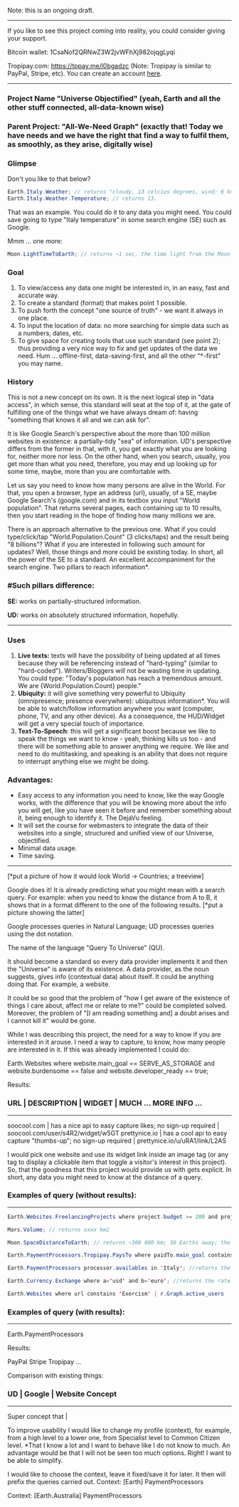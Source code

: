 

Note: this is an ongoing draft.
*********
If you like to see this project coming into reality, you could consider giving your support.

Bitcoin wallet: 1CsaNof2QRNwZ3W2jvWFhXj982ojqgLyqi

Tropipay.com: https://tppay.me/l0bgadzc (Note: Tropipay is similar to PayPal, Stripe, etc). You can create an account [here](https://www.tropipay.com/signup/0LQ4	"Create a new account").



*********

### Project Name "Universe Objectified" (yeah, Earth and all the other stuff connected, all-data-known wise)

### Parent Project: "All-We-Need Graph" (exactly that! Today we have needs and we have the right that find a way to fulfil them, as smoothly, as they arise, digitally wise)

### Glimpse

Don't you like to that below?

```java
Earth.Italy.Weather; // returns "cloudy, 13 celcius degrees, wind: 6 km/h;"
Earth.Italy.Weather.Temperature; // returns 13.
```

That was an example. You could do it to any data you might need. You could save going to type "Italy temperature" in some search engine (SE) such as Google.

Mmm ... one more:

```java
Moon.LightTimeToEarth; // returns ~1 sec, the time light from the Moon takes to reach us.
```

### Goal

1. To view/access any data one might be interested in, in an easy, fast and accurate way.
2. To create a standard (format) that makes point 1 possible. 
3. To push forth the concept "one source of truth" - we want it always in one place. 
4. To input the location of data: no more searching for simple data such as a numbers, dates, etc.
5. To give space for creating tools that use such standard (see point 2); thus providing a very nice way to fix and get updates of the data we need. Hum ... offline-first, data-saving-first, and all the other "*-first" you may name.      

### History

This is not a new concept on its own. It is the next logical step in "data access", in which sense, this standard will seat at the top of it, at the gate of fulfilling one of the things what we have always dream of: having "something that knows it all and we can ask for".

It is like Google Search's perspective about the more than 100 million websites in existence: a partially-tidy "sea" of information. UD's perspective differs from the former in that, with it, you get exactly what you are looking for, neither more nor less. On the other hand, when you search, usually, you get more than what you need, therefore, you may end up looking up for some time, maybe, more than you are comfortable with.

Let us say you need to know how many persons are alive in the World. For that, you open a browser, type an address (url), usually, of a SE, maybe Google Search's (google.com) and in its textbox you input "World population". That returns several pages, each containing up to 10 results, then you start reading in the hope of finding how many millions we are.

There is an approach alternative to the previous one. What if you could type/click/tap "World.Population.Count" (3 clicks/taps) and the result being "8 billions"? What if you are interested in following such amount for updates? Well, those things and more could be existing today. In short, all the power of the SE to a standard. An excellent accompaniment for the search engine. Two pillars to reach information*.

### #Such pillars difference:

**SE:** works on partially-structured information.

**UD:** works on absolutely structured information, hopefully.

---------------------------

###  Uses

1. **Live texts:** texts will have the possibility of being updated at all times because they will be referencing instead of "hard-typing" (similar to "hard-coded"). Writers/Bloggers will not be wasting time in updating. You could type: "Today's population has reach a tremendous amount. We are {World.Population.Count} people." 
2. **Ubiquity:** it will give something very powerful to Ubiquity (omnipresence; presence everywhere): ubiquitous information*. You will be able to watch/follow information anywhere you want (computer, phone, TV, and any other device). As a consequence, the HUD/Widget will get a very special touch of importance.
3. **Text-To-Speech**: this will get a significant boost because we like to speak the things we want to know - yeah, thinking kills us too - and there will be something able to answer anything we require. We like and need to do multitasking, and speaking is an ability that does not require to interrupt anything else we might be doing. 

### Advantages:

- Easy access to any information you need to know, like the way Google works, with the difference that you will be knowing more about the info you will get, like you have seen it before and remember something about it, being enough to identify it. The DejaVu feeling.
- It will set the course for webmasters to integrate the data of their websites into a single, structured and unified view of our Universe, objectified.
- Minimal data usage.
- Time saving.

----

[*put a picture of how it would look World -> Countries; a treeview]  

Google does it! It is already predicting what you might mean with a search query. For example: when you need to know the distance from A to B, it shows that in a format different to the one of the following results. [*put a picture showing the latter]

Google processes queries in Natural Language; UD processes queries using the dot notation.

The name of the language "Query To Universe" (QU).

It should become a standard so every data provider implements it and then the "Universe" is aware of its existence. 
A data provider, as the noun suggests, gives info (contextual data) about itself. It could be anything doing that. For example, a website.

It could be so good that the problem of "how I get aware of the existence of things I care about, affect me or relate to me?" could be completed solved. Moreover, the problem of "[I am reading something and] a doubt arises and I cannot kill it" would be gone.

While I was describing this project, the need for a way to know if you are interested in it arouse. I need a way to capture, to know, how many people are interested in it. If this was already implemented I could do:

Earth.Websites where website.main_goal == SERVE_AS_STORAGE and website.burdensome == false and website.developer_ready == true;

Results:
### URL                |  DESCRIPTION                                                                  | WIDGET | MUCH ... MORE INFO ...
---------------------------------------------------------------------------------------------------------------------
soocool.com  | has a nice api to easy capture likes; no sign-up required | soocool.com/user/s4R2/widget/w5GT
prettynice.io  | has a cool api to easy capture "thumbs-up"; no sign-up required | prettynice.io/u/uRA1/link/L2AS

I would pick one website and use its widget link inside an image tag (or any tag to display a clickable item that toggle a visitor's interest in this project). So, that the goodness that this project would provide us with gets explicit. In short, any data you might need to know at the distance of a query. 

### Examples of query (without results):
---------------------------------------------------------------------------------------------------------------------
```java
Earth.Websites.FreelancingProjects where project.budget >= 200 and project.currency == 'USD'; //returns a lot of projects paying 200 USD or more.
```
```java
Mars.Volume; // returns xxxx km2
```
```java
Moon.SpaceDistanceToEarth; // returns ~300 000 km; 30 Earths away; the spatial distance from the Moon to Earth.
```
```java
Earth.PaymentProcessors.Tropipay.PaysTo where paidTo.main_goal contains 'top-up' and paidTo.Currencies contains 'BTC'; // returns, from services/websites that the payment processor Tropipay is connected to, those that can be used to top up your phone's balance using BTC. Put it in another, in answers "Where can I pay a top up using my Tropipay account's BTC balance?".
```
```java
Earth.PaymentProcessors processor.availables in 'Italy'; //returns the payment processors available in Italy. I do not want to sign up and do a lot of steps to end up knowing that it is not the place I will get what I seek.
```
```java
Earth.Currency.Exchange where a='usd' and b='euro'; //returns the rate between those two fiat currencies.
```
```java
Earth.Websites where url constains 'Exercism' | r.Graph.active_users
```

### Examples of query (with results):
---------------------------------------------------------------------------------------------------------------------
Earth.PaymentProcessors

Results:

PayPal
Stripe
Tropipay
...

Comparison with existing things:

### UD | Google | Website Concept
---------------------------------------------------------------------------------------------------------------------
Super concept that | 


To improve usability I would like to change my profile (context), for example, from a high level to a lower one, from Specialist level to Common Citizen level. *That I know a lot and I want to behave like I do not know to much. An advantage would be that I will not be seen too much options. Right! I want to be able to simplify.

I would like to choose the context, leave it fixed/save it for later. It then will prefix the queries carried out.
Context: [Earth]
PaymentProcessors

Context: [Earth.Australia]
PaymentProcessors


